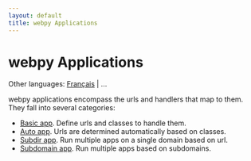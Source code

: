 ```yaml
---
layout: default
title: webpy Applications
---
```


# webpy Applications

Other languages: [Français](/docs/0.3/apps/fr) | ...

webpy applications encompass the urls and handlers that map to them. They fall into several categories:

* [Basic app](/docs/0.3/apps/basic). Define urls and classes to handle them.
* [Auto app](/docs/0.3/apps/auto). Urls are determined automatically based on classes.
* [Subdir app](/docs/0.3/apps/subdir). Run multiple apps on a single domain based on url.
* [Subdomain app](/docs/0.3/apps/subdomain). Run multiple apps based on subdomains.